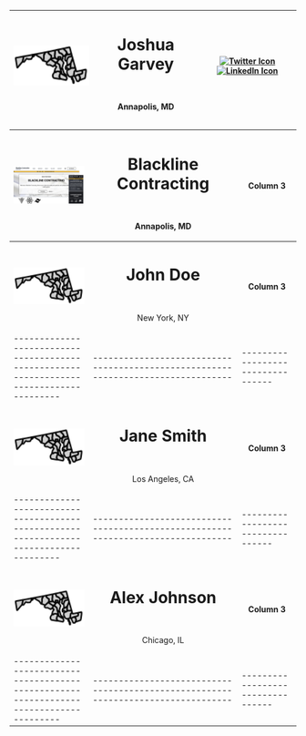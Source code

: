<div align="center">
<div align="center" width="full">

| **<img src="/images/md.svg" alt="Profile Image" width="200">** | <h1> Joshua Garvey</h1> <br> <p>Annapolis, MD</p> | [![Twitter Icon](https://img.shields.io/badge/-Twitter-1DA1F2?style=flat-square&logo=twitter&logoColor=white)](https://twitter.com/joshuagarvey) [![LinkedIn Icon](https://img.shields.io/badge/-LinkedIn-0077B5?style=flat-square&logo=linkedin&logoColor=white)](https://linkedin.com/in/joshuagarvey) |
| -------------------------------------------------------------- | ------------------------------------------------- | -------------------------------------------------------------------------------------------------------------------------------------------------------------------------------------------------------------------------------------------------------------------------------------------------------- |

</div>

<div align="center" width="full">

| <div align="center">**<img src="/images/blackline.png" alt="Profile Image" width="400">**</div> | <div align="center"><h1> Blackline Contracting</h1> <br> <p>Annapolis, MD</p></div> | <div align="center">**Column 3**</div> |
| ----------------------------------------------------------------------------------------------- | ----------------------------------------------------------------------------------- | -------------------------------------- |
| <div align="center">**<img src="/images/md.svg" alt="Profile Image" width="200">**</div>        | <div align="center"><h1> John Doe</h1> <br> <p>New York, NY</p></div>               | <div align="center">**Column 3**</div> |
| ---------------------------------------------------------------------------------------         | ---------------------------------------------------------------------------------   | ---------------------------------      |
| <div align="center">**<img src="/images/md.svg" alt="Profile Image" width="200">**</div>        | <div align="center"><h1> Jane Smith</h1> <br> <p>Los Angeles, CA</p></div>          | <div align="center">**Column 3**</div> |
| ---------------------------------------------------------------------------------------         | ---------------------------------------------------------------------------------   | ---------------------------------      |
| <div align="center">**<img src="/images/md.svg" alt="Profile Image" width="200">**</div>        | <div align="center"><h1> Alex Johnson</h1> <br> <p>Chicago, IL</p></div>            | <div align="center">**Column 3**</div> |
| ---------------------------------------------------------------------------------------         | ---------------------------------------------------------------------------------   | ---------------------------------      |

</div>

</div>
